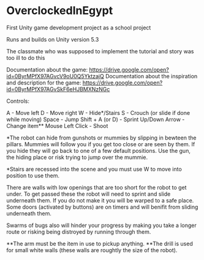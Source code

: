 # OverclockedInEgypt
First Unity game development project as a school project




Runs and builds on Unity version 5.3


The classmate who was supposed to implement the tutorial and story was too ill to do this

Documentation about the game: https://drive.google.com/open?id=0ByrMPfX97AGvcV9oU0Q5YktzajQ
Documentation about the inspiration and description for the game: https://drive.google.com/open?id=0ByrMPfX97AGvSkF6eHJBMXNzNGc


Controls:

A - Move left
D - Move right
W - Hide*/Stairs
S - Crouch (or slide if done while moving)
Space - Jump
Shift + A (or D) - Sprint
Up/Down Arrow - Change item**
Mouse Left Click - Shoot

*The robot can hide from gunshots or mummies by slipping in bewteen the pillars. Mummies will follow you if you get too close or are seen by them. If you hide they will go back to one of a few default positions. Use the gun, the hiding place or risk trying to jump over the mummie.

*Stairs are recessed into the scene and you must use W to move into position to use them. 

There are walls with low openings that are too short for the robot to get under. To get passed these the robot will need to sprint and slide underneath them. If you do not make it you will be warped to a safe place. Some doors (activated by buttons) are on timers and will benifit from sliding underneath them.

Swarms of bugs also will hinder your progress by making you take a longer route or risking being distroyed by running through them.

**The arm must be the item in use to pickup anything.
**The drill is used for small white walls (these walls are roughtly the size of the robot).
